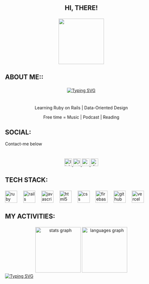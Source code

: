 <h2 align="center">HI, THERE!</h2>

###

<div align="center">
  <img height="150" src="https://gist.github.com/s-shivangi/7b54ec766cf446cafeb83882b590174d/raw/8957088c2e31dba6d72ce86c615cb3c7bb7f0b0c/nyan-cat.gif"  />
</div>

###

<h2 align="left">ABOUT ME::</h2>

###

<p align="center">
<a href="https://git.io/typing-svg"><img src="https://readme-typing-svg.demolab.com?font=Caveat&weight=450&size=37&duration=2000&pause=1000&color=99F759&width=435&lines=I'm+Developer+and+a+Cat+Lover" alt="Typing SVG" /></a>
</p>

###

<p align="center"><br> Learning Ruby on Rails | Data-Oriented Design <br></p>  <p align = "center"> Free time = Music | Podcast | Reading</p>

###

<h2 align="left">SOCIAL:</h2>
<p> Contact-me below</p>

###

<br clear="both">

<div align="center">
  <a href="https://www.linkedin.com/in/joaquim-acioli-6aa4a5282/" target="blank">
    <img src="https://img.shields.io/static/v1?message=LinkedIn&logo=linkedin&label=&color=0077B5&logoColor=white&labelColor=&style=for-the-badge" height="25" alt="linkedin logo"  />
  </a>

  <a href="https://www.instagram.com/joaquimacioli/" target="_blank">
    <img src="https://img.shields.io/static/v1?message=Instagram&logo=instagram&label=&color=E4405F&logoColor=white&labelColor=&style=for-the-badge" height="25" alt="instagram logo"  />
  </a>
  
  <a href="mailto:joaquim.aciolis2000@gmail.com" target="blank">
    <img src="https://img.shields.io/static/v1?message=Gmail&logo=gmail&label=&color=D14836&logoColor=white&labelColor=&style=for-the-badge" height="25" alt="gmail logo"  />
  </a>
  
  <a href="https://discord.com/users/219232593235673088" target="_blank">
    <img src="https://img.shields.io/static/v1?message=Discord&logo=discord&label=&color=7289DA&logoColor=white&labelColor=&style=for-the-badge" height="25" alt="discord logo"  />
  </a>
</div>

###

<h2 align="left">TECH STACK:</h2>

###

<div align="left">
  <img src="https://img.shields.io/badge/Ruby-CC342D?logo=ruby&logoColor=white&style=for-the-badge" height="40" alt="ruby logo"  />
  <img width="12" />
  <img src="https://img.shields.io/badge/Ruby on Rails-CC0000?logo=rubyonrails&logoColor=white&style=for-the-badge" height="40" alt="rails logo"  />
  <img width="12" />
  <img src="https://img.shields.io/badge/JavaScript-F7DF1E?logo=javascript&logoColor=black&style=for-the-badge" height="40" alt="javascript logo"  />
  <img width="12" />
  <img src="https://img.shields.io/badge/HTML5-E34F26?logo=html5&logoColor=white&style=for-the-badge" height="40" alt="html5 logo"  />
  <img width="12" />
  <img src="https://img.shields.io/badge/CSS-1572B6?logo=css&logoColor=white&style=for-the-badge" height="40" alt="css logo"  />
  <img width="12" />
  <img src="https://img.shields.io/badge/Firebase-FFCA28?logo=firebase&logoColor=black&style=for-the-badge" height="40" alt="firebase logo"  />
  <img width="12" />
  <img src="https://img.shields.io/badge/GitHub-181717?logo=github&logoColor=white&style=for-the-badge" height="40" alt="github logo"  />
  <img width="12" />
  <img src="https://img.shields.io/badge/Vercel-000000?logo=vercel&logoColor=white&style=for-the-badge" height="40" alt="vercel logo"  />
</div>

###

<h2 align="left">MY ACTIVITIES: </h2>

###

<div align="center">
  <img src="https://github-readme-stats.vercel.app/api?username=AcioliSS&hide_title=false&hide_rank=false&show_icons=true&include_all_commits=true&count_private=true&disable_animations=false&theme=dracula&locale=en&hide_border=false" height="150" alt="stats graph"  />
  <img src="https://github-readme-stats.vercel.app/api/top-langs?username=AcioliSS&locale=en&hide_title=false&layout=compact&card_width=320&langs_count=5&theme=dracula&hide_border=false" height="150" alt="languages graph"  />
</div>


<div align = "left">
  <a href="https://git.io/typing-svg"><img src="https://readme-typing-svg.demolab.com?font=Caveat&size=40&duration=2000&pause=1000&color=99F759&vCenter=true&width=690&height=40&lines=Programming+and+life+are+the+same+thing.+;If+it's+not+to+help+your+colleague%2C+what's+the+point%3F" alt="Typing SVG" /></a>
</div>

###
